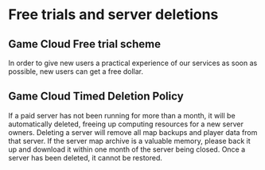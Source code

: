 # Free trials and server deletions

## Game Cloud Free trial scheme
In order to give new users a practical experience of our services as soon as possible, new users can get a free dollar.

## Game Cloud Timed Deletion Policy
If a paid server has not been running for more than a month, it will be automatically deleted, freeing up computing resources for a new server owners. Deleting a server will remove all map backups and player data from that server. If the server map archive is a valuable memory, please back it up and download it within one month of the server being closed. Once a server has been deleted, it cannot be restored.